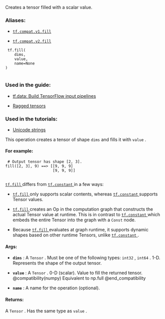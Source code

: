 Creates a tensor filled with a scalar value.



### Aliases:

- [ `tf.compat.v1.fill` ](/api_docs/python/tf/fill)

- [ `tf.compat.v2.fill` ](/api_docs/python/tf/fill)



```
 tf.fill(
    dims,
    value,
    name=None
)
 
```



### Used in the guide:

- [tf.data: Build TensorFlow input pipelines](https://tensorflow.google.cn/guide/data)

- [Ragged tensors](https://tensorflow.google.cn/guide/ragged_tensor)



### Used in the tutorials:

- [Unicode strings](https://tensorflow.google.cn/tutorials/load_data/unicode)

This operation creates a tensor of shape  `dims`  and fills it with  `value` .



#### For example:


```
 # Output tensor has shape [2, 3].
fill([2, 3], 9) ==> [[9, 9, 9]
                     [9, 9, 9]]
 
```

[ `tf.fill` ](https://tensorflow.google.cn/api_docs/python/tf/fill) differs from [ `tf.constant` ](https://tensorflow.google.cn/api_docs/python/tf/constant) in a few ways:


- [ `tf.fill` ](https://tensorflow.google.cn/api_docs/python/tf/fill) only supports scalar contents, whereas [ `tf.constant` ](https://tensorflow.google.cn/api_docs/python/tf/constant) supports
Tensor values.

- [ `tf.fill` ](https://tensorflow.google.cn/api_docs/python/tf/fill) creates an Op in the computation graph that constructs the
actual
Tensor value at runtime. This is in contrast to [ `tf.constant` ](https://tensorflow.google.cn/api_docs/python/tf/constant) which embeds
the entire Tensor into the graph with a  `Const`  node.

- Because [ `tf.fill` ](https://tensorflow.google.cn/api_docs/python/tf/fill) evaluates at graph runtime, it supports dynamic shapes
based on other runtime Tensors, unlike [ `tf.constant` ](https://tensorflow.google.cn/api_docs/python/tf/constant).



#### Args:

- **`dims`** : A  `Tensor` . Must be one of the following types:  `int32` ,  `int64` . 1-D.
Represents the shape of the output tensor.

- **`value`** : A  `Tensor` . 0-D (scalar). Value to fill the returned tensor.
@compatibility(numpy) Equivalent to np.full @end_compatibility

- **`name`** : A name for the operation (optional).



#### Returns:
A  `Tensor` . Has the same type as  `value` .

